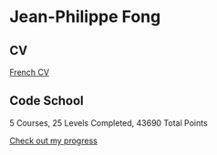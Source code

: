 # Jean-Philippe Fong

CV
----
[French CV](https://drive.google.com/open?id=0B_4vKCxSxDLIUjZvVnFCQlBfd00)

Code School
----
5 Courses, 25 Levels Completed, 43690 Total Points 

[Check out my progress](https://www.codeschool.com/users/1760941)
